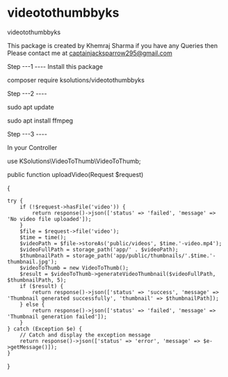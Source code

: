 # videotothumbbyks
videotothumbbyks

This package is created by Khemraj Sharma
if you have any Queries then Please contact me at captainjacksparrow295@gmail.com


Step ---1 ----
Install this package 

composer require ksolutions/videotothumbbyks



Step ---2 ----

sudo apt update

sudo apt install ffmpeg

Step ---3 ----

In your Controller 

use KSolutions\VideoToThumb\VideoToThumb;

public function uploadVideo(Request $request)

{
	
    try {
        if (!$request->hasFile('video')) {
            return response()->json(['status' => 'failed', 'message' => 'No video file uploaded']);
        }
        $file = $request->file('video');
        $time = time();
        $videoPath = $file->storeAs('public/videos', $time.'-video.mp4');
        $videoFullPath = storage_path('app/' . $videoPath);
        $thumbnailPath = storage_path('app/public/thumbnails/'.$time.'-thumbnail.jpg');
        $videoToThumb = new VideoToThumb();
        $result = $videoToThumb->generateVideoThumbnail($videoFullPath, $thumbnailPath, 5);
        if ($result) {
            return response()->json(['status' => 'success', 'message' => 'Thumbnail generated successfully', 'thumbnail' => $thumbnailPath]);
        } else {
            return response()->json(['status' => 'failed', 'message' => 'Thumbnail generation failed']);
        }
    } catch (Exception $e) {
        // Catch and display the exception message
        return response()->json(['status' => 'error', 'message' => $e->getMessage()]);
    }
}
